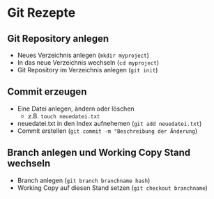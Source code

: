 # Git Rezepte

## Git Repository anlegen

- Neues Verzeichnis anlegen (`mkdir myproject`)
- In das neue Verzeichnis wechseln (`cd myproject`)
- Git Repository im Verzeichnis anlegen (`git init`)

## Commit erzeugen

- Eine Datei anlegen, ändern oder löschen
  - z.B. `touch neuedatei.txt`
- neuedatei.txt in den Index aufnehemen (`git add neuedatei.txt`)
- Commit erstellen (`git commit -m "Beschreibung der Änderung`)

## Branch anlegen und Working Copy Stand wechseln

- Branch anlegen (`git branch branchname hash`)
- Working Copy auf diesen Stand setzen (`git checkout branchname`)
